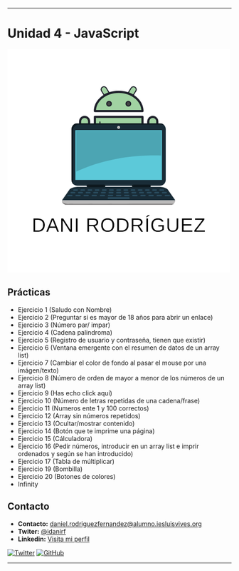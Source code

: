 
--- 
# Unidad 4 - JavaScript
<img src=daniimg.png>


## Prácticas
* Ejercicio 1 (Saludo con Nombre)
* Ejercicio 2 (Preguntar si es mayor de 18 años para abrir un enlace)
* Ejercicio 3 (Número par/ impar)
* Ejercicio 4 (Cadena palindroma)
* Ejercicio 5 (Registro de usuario y contraseña, tienen que existir)
* Ejercicio 6 (Ventana emergente con el resumen de datos de un array list)
* Ejercicio 7 (Cambiar el color de fondo al pasar el mouse por una imágen/texto)
* Ejercicio 8 (Número de orden de mayor a menor de los números de un array list)
* Ejercicio 9 (Has echo click aquí)
* Ejercicio 10 (Número de letras repetidas de una cadena/frase)
* Ejercicio 11 (Numeros ente 1 y 100 correctos)
* Ejercicio 12 (Array sin números repetidos)
* Ejercicio 13 (Ocultar/mostrar contenido)
* Ejercicio 14 (Botón que te imprime una página)
* Ejercicio 15 (Cálculadora)
* Ejercicio 16 (Pedir números, introducir en un array list e imprir ordenados y según se han introducido)
* Ejercicio 17 (Tabla de múltiplicar)
* Ejercicio 19 (Bombilla)
* Ejercicio 20 (Botones de colores)
* Infinity





## Contacto
* **Contacto:** daniel.rodriguezfernandez@alumno.iesluisvives.org
* **Twiter:** [@idanirf](https://twitter.com/idanirf)
* **Linkedin:** [Visita mi perfil](https://www.linkedin.com/in/danielrodriguezfernandez03002/)

[![Twitter](https://img.shields.io/twitter/follow/idanirf?style=social)](https://twitter.com/idanirf)
[![GitHub](https://img.shields.io/github/followers/idanirf?style=social)](https://github.com/idanirf)

---